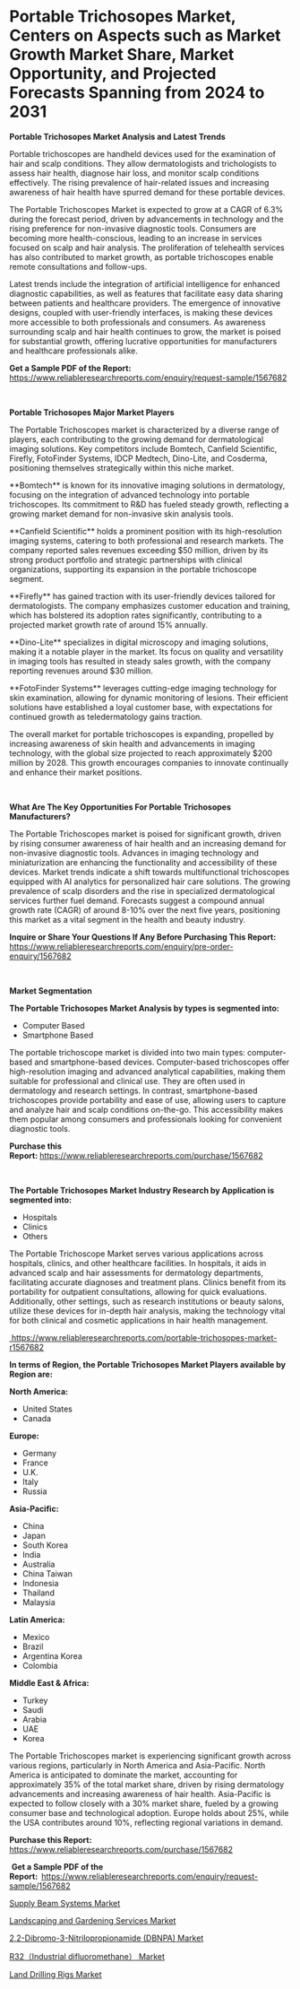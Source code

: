 <p><h1>Portable Trichosopes Market, Centers on Aspects such as Market Growth Market Share, Market Opportunity, and Projected Forecasts Spanning from 2024 to 2031</h1></p><p><strong>Portable Trichosopes Market Analysis and Latest Trends</strong></p>
<p><p>Portable trichoscopes are handheld devices used for the examination of hair and scalp conditions. They allow dermatologists and trichologists to assess hair health, diagnose hair loss, and monitor scalp conditions effectively. The rising prevalence of hair-related issues and increasing awareness of hair health have spurred demand for these portable devices.</p><p>The Portable Trichoscopes Market is expected to grow at a CAGR of 6.3% during the forecast period, driven by advancements in technology and the rising preference for non-invasive diagnostic tools. Consumers are becoming more health-conscious, leading to an increase in services focused on scalp and hair analysis. The proliferation of telehealth services has also contributed to market growth, as portable trichoscopes enable remote consultations and follow-ups.</p><p>Latest trends include the integration of artificial intelligence for enhanced diagnostic capabilities, as well as features that facilitate easy data sharing between patients and healthcare providers. The emergence of innovative designs, coupled with user-friendly interfaces, is making these devices more accessible to both professionals and consumers. As awareness surrounding scalp and hair health continues to grow, the market is poised for substantial growth, offering lucrative opportunities for manufacturers and healthcare professionals alike.</p></p>
<p><strong>Get a Sample PDF of the Report:&nbsp;</strong> <a href="https://www.reliableresearchreports.com/enquiry/request-sample/1567682">https://www.reliableresearchreports.com/enquiry/request-sample/1567682</a></p>
<p>&nbsp;</p>
<p><strong>Portable Trichosopes Major Market Players</strong></p>
<p><p>The Portable Trichoscopes market is characterized by a diverse range of players, each contributing to the growing demand for dermatological imaging solutions. Key competitors include Bomtech, Canfield Scientific, Firefly, FotoFinder Systems, IDCP Medtech, Dino-Lite, and Cosderma, positioning themselves strategically within this niche market.</p><p>**Bomtech** is known for its innovative imaging solutions in dermatology, focusing on the integration of advanced technology into portable trichoscopes. Its commitment to R&D has fueled steady growth, reflecting a growing market demand for non-invasive skin analysis tools.</p><p>**Canfield Scientific** holds a prominent position with its high-resolution imaging systems, catering to both professional and research markets. The company reported sales revenues exceeding $50 million, driven by its strong product portfolio and strategic partnerships with clinical organizations, supporting its expansion in the portable trichoscope segment. </p><p>**Firefly** has gained traction with its user-friendly devices tailored for dermatologists. The company emphasizes customer education and training, which has bolstered its adoption rates significantly, contributing to a projected market growth rate of around 15% annually.</p><p>**Dino-Lite** specializes in digital microscopy and imaging solutions, making it a notable player in the market. Its focus on quality and versatility in imaging tools has resulted in steady sales growth, with the company reporting revenues around $30 million.</p><p>**FotoFinder Systems** leverages cutting-edge imaging technology for skin examination, allowing for dynamic monitoring of lesions. Their efficient solutions have established a loyal customer base, with expectations for continued growth as teledermatology gains traction.</p><p>The overall market for portable trichoscopes is expanding, propelled by increasing awareness of skin health and advancements in imaging technology, with the global size projected to reach approximately $200 million by 2028. This growth encourages companies to innovate continually and enhance their market positions.</p></p>
<p>&nbsp;</p>
<p><strong>What Are The Key Opportunities For Portable Trichosopes Manufacturers?</strong></p>
<p><p>The Portable Trichoscopes market is poised for significant growth, driven by rising consumer awareness of hair health and an increasing demand for non-invasive diagnostic tools. Advances in imaging technology and miniaturization are enhancing the functionality and accessibility of these devices. Market trends indicate a shift towards multifunctional trichoscopes equipped with AI analytics for personalized hair care solutions. The growing prevalence of scalp disorders and the rise in specialized dermatological services further fuel demand. Forecasts suggest a compound annual growth rate (CAGR) of around 8-10% over the next five years, positioning this market as a vital segment in the health and beauty industry.</p></p>
<p><strong>Inquire or Share Your Questions If Any Before Purchasing This Report:</strong> <a href="https://www.reliableresearchreports.com/enquiry/pre-order-enquiry/1567682">https://www.reliableresearchreports.com/enquiry/pre-order-enquiry/1567682</a></p>
<p>&nbsp;</p>
<p><strong>Market Segmentation</strong></p>
<p><strong>The Portable Trichosopes Market Analysis by types is segmented into:</strong></p>
<p><ul><li>Computer Based</li><li>Smartphone Based</li></ul></p>
<p><p>The portable trichoscope market is divided into two main types: computer-based and smartphone-based devices. Computer-based trichoscopes offer high-resolution imaging and advanced analytical capabilities, making them suitable for professional and clinical use. They are often used in dermatology and research settings. In contrast, smartphone-based trichoscopes provide portability and ease of use, allowing users to capture and analyze hair and scalp conditions on-the-go. This accessibility makes them popular among consumers and professionals looking for convenient diagnostic tools.</p></p>
<p><strong>Purchase this Report:&nbsp;</strong><a href="https://www.reliableresearchreports.com/purchase/1567682">https://www.reliableresearchreports.com/purchase/1567682</a></p>
<p>&nbsp;</p>
<p><strong>The Portable Trichosopes Market Industry Research by Application is segmented into:</strong></p>
<p><ul><li>Hospitals</li><li>Clinics</li><li>Others</li></ul></p>
<p><p>The Portable Trichoscope Market serves various applications across hospitals, clinics, and other healthcare facilities. In hospitals, it aids in advanced scalp and hair assessments for dermatology departments, facilitating accurate diagnoses and treatment plans. Clinics benefit from its portability for outpatient consultations, allowing for quick evaluations. Additionally, other settings, such as research institutions or beauty salons, utilize these devices for in-depth hair analysis, making the technology vital for both clinical and cosmetic applications in hair health management.</p></p>
<p><a href="https://www.reliableresearchreports.com/portable-trichosopes-market-r1567682">&nbsp;https://www.reliableresearchreports.com/portable-trichosopes-market-r1567682</a></p>
<p><strong>In terms of Region, the Portable Trichosopes Market Players available by Region are:</strong></p>
<p>
    <p> <strong> North America: </strong>
        <ul>
            <li>United States</li>
            <li>Canada</li>
        </ul>
        </p> 
    <p> <strong> Europe: </strong>
        <ul>
            <li>Germany</li>
            <li>France</li>
            <li>U.K.</li>
            <li>Italy</li>
            <li>Russia</li>
        </ul>
        </p> 
    <p> <strong> Asia-Pacific: </strong>
        <ul>
            <li>China</li>
            <li>Japan</li>
            <li>South Korea</li>
            <li>India</li>
            <li>Australia</li>
            <li>China Taiwan</li>
            <li>Indonesia</li>
            <li>Thailand</li>
            <li>Malaysia</li>
        </ul>
        </p> 
    <p> <strong> Latin America: </strong>
        <ul>
            <li>Mexico</li>
            <li>Brazil</li>
            <li>Argentina Korea</li>
            <li>Colombia</li>
        </ul>
        </p> 
    <p> <strong> Middle East & Africa: </strong>
        <ul>
            <li>Turkey</li>
            <li>Saudi</li>
            <li>Arabia</li>
            <li>UAE</li>
            <li>Korea</li>
        </ul>
    </p>
    </p>
<p><p>The Portable Trichoscopes market is experiencing significant growth across various regions, particularly in North America and Asia-Pacific. North America is anticipated to dominate the market, accounting for approximately 35% of the total market share, driven by rising dermatology advancements and increasing awareness of hair health. Asia-Pacific is expected to follow closely with a 30% market share, fueled by a growing consumer base and technological adoption. Europe holds about 25%, while the USA contributes around 10%, reflecting regional variations in demand.</p></p>
<p><strong>Purchase this Report: </strong><a href="https://www.reliableresearchreports.com/purchase/1567682">https://www.reliableresearchreports.com/purchase/1567682</a></p>
<p>&nbsp;<strong>Get a Sample PDF of the Report:&nbsp;&nbsp;</strong><a href="https://www.reliableresearchreports.com/enquiry/request-sample/1567682">https://www.reliableresearchreports.com/enquiry/request-sample/1567682</a></p>
<p><strong></strong></p>
<p><p><a href="https://medium.com/@kvbohdfy_7015/market-trends-in-the-global-supply-beam-systems-market-forecast-and-analysis-2024-2031-87a7b232bf7c?postPublishedType=repub">Supply Beam Systems Market</a></p><p><a href="https://www.linkedin.com/pulse/insights-landscaping-gardening-services-industry-market-financial-pvuff?trackingId=QjKpZgnZTiq62%2B%2Fd1IN0vQ%3D%3D">Landscaping and Gardening Services Market</a></p><p><a href="https://issuu.com/reportprime-2/docs/22-dibromo-3-nitrilopropionamide-db_15a8097d4595b3">2,2-Dibromo-3-Nitrilopropionamide (DBNPA) Market</a></p><p><a href="https://issuu.com/reportprime-2/docs/r32industrial-difluoromethane-marke_5c59d9d0aa136e">R32（Industrial difluoromethane） Market</a></p><p><a href="https://www.linkedin.com/pulse/in-depth-analysis-global-land-drilling-rigs-market-scope-its-pnxie?trackingId=57qaPyexRg%2BGlh2UYHFVuw%3D%3D">Land Drilling Rigs Market</a></p></p>